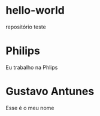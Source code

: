 # hello-world
repositório teste
# Philips
Eu trabalho na Phlips
# Gustavo Antunes
Esse é o meu nome
